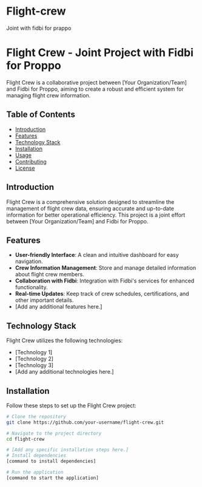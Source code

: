 # Flight-crew
Joint with fidbi for prappo
# Flight Crew - Joint Project with Fidbi for Proppo

Flight Crew is a collaborative project between [Your Organization/Team] and Fidbi for Proppo, aiming to create a robust and efficient system for managing flight crew information.

## Table of Contents

- [Introduction](#introduction)
- [Features](#features)
- [Technology Stack](#technology-stack)
- [Installation](#installation)
- [Usage](#usage)
- [Contributing](#contributing)
- [License](#license)

## Introduction

Flight Crew is a comprehensive solution designed to streamline the management of flight crew data, ensuring accurate and up-to-date information for better operational efficiency. This project is a joint effort between [Your Organization/Team] and Fidbi for Proppo.

## Features

- **User-friendly Interface**: A clean and intuitive dashboard for easy navigation.
- **Crew Information Management**: Store and manage detailed information about flight crew members.
- **Collaboration with Fidbi**: Integration with Fidbi's services for enhanced functionality.
- **Real-time Updates**: Keep track of crew schedules, certifications, and other important details.
- [Add any additional features here.]

## Technology Stack

Flight Crew utilizes the following technologies:

- [Technology 1]
- [Technology 2]
- [Technology 3]
- [Add any additional technologies here.]

## Installation

Follow these steps to set up the Flight Crew project:

```bash
# Clone the repository
git clone https://github.com/your-username/flight-crew.git

# Navigate to the project directory
cd flight-crew

# [Add any specific installation steps here.]
# Install dependencies
[command to install dependencies]

# Run the application
[command to start the application]
